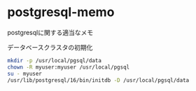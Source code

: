 # postgresql-memo
postgresqlに関する適当なメモ


データベースクラスタの初期化
```sh
mkdir -p /usr/local/pgsql/data
chown -R myuser:myuser /usr/local/pgsql
su - myuser
/usr/lib/postgresql/16/bin/initdb -D /usr/local/pgsql/data
```
